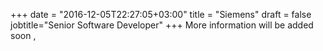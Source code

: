 +++
date = "2016-12-05T22:27:05+03:00"
title = "Siemens"
draft = false
jobtitle="Senior Software Developer"
+++
More information will be added soon ,
